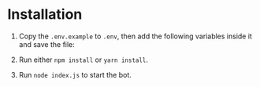 # Installation

1. Copy the `.env.example` to `.env`, then add the following variables inside it and save the file:

2. Run either `npm install` or `yarn install`.

3. Run `node index.js` to start the bot.
